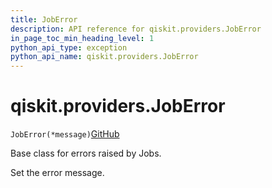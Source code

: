 ```yaml
---
title: JobError
description: API reference for qiskit.providers.JobError
in_page_toc_min_heading_level: 1
python_api_type: exception
python_api_name: qiskit.providers.JobError
---
```


# qiskit.providers.JobError

<span id="qiskit.providers.JobError" />

`JobError(*message)`[GitHub](https://github.com/qiskit/qiskit/tree/stable/0.20/qiskit/providers/exceptions.py "view source code")

Base class for errors raised by Jobs.

Set the error message.


